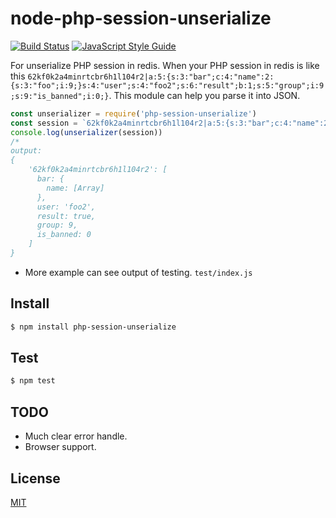 # node-php-session-unserialize

[![Build Status](https://travis-ci.org/ALiangLiang/node-php-session-unserialize.svg?branch=master)](https://travis-ci.org/ALiangLiang/node-php-session-unserialize)
[![JavaScript Style Guide](https://img.shields.io/badge/code_style-standard-brightgreen.svg)](https://standardjs.com)

For unserialize PHP session in redis. When your PHP session in redis is like this `62kf0k2a4minrtcbr6h1l104r2|a:5:{s:3:"bar";c:4:"name":2:{s:3:"foo";i:9;}s:4:"user";s:4:"foo2";s:6:"result";b:1;s:5:"group";i:9;s:9:"is_banned";i:0;}`. This module can help you parse it into JSON.

```js
const unserializer = require('php-session-unserialize')
const session = `62kf0k2a4minrtcbr6h1l104r2|a:5:{s:3:"bar";c:4:"name":2:{s:3:"foo";i:9;}s:4:"user";s:4:"foo2";s:6:"result";b:1;s:5:"group";i:9;s:9:"is_banned";i:0;}`
console.log(unserializer(session))
/*
output:
{
	'62kf0k2a4minrtcbr6h1l104r2': [
      bar: {
        name: [Array]
      },
      user: 'foo2',
      result: true,
      group: 9,
      is_banned: 0
    ]
}

```
* More example can see output of testing. `test/index.js`

## Install

```bash
$ npm install php-session-unserialize
```

## Test

```bash
$ npm test
```

## TODO

- Much clear error handle.
- Browser support.

## License

[MIT](LICENSE)